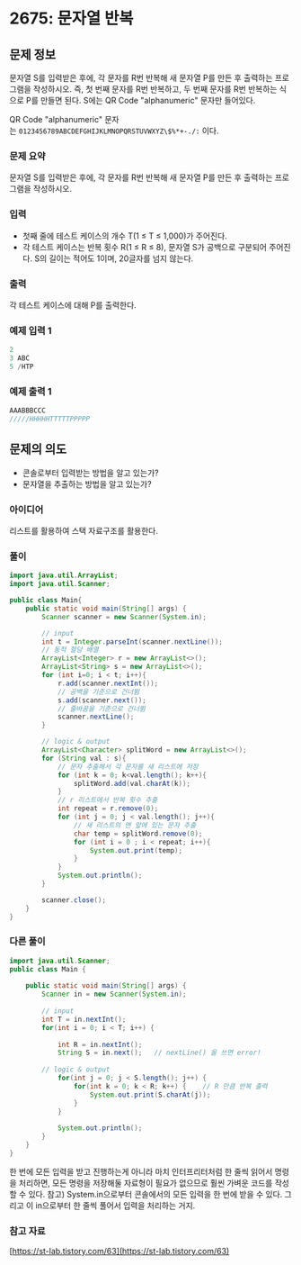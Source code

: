 # 2675: 문자열 반복

## 문제 정보

문자열 S를 입력받은 후에, 각 문자를 R번 반복해 새 문자열 P를 만든 후 출력하는 프로그램을 작성하시오. 즉, 첫 번째 문자를 R번 반복하고, 두 번째 문자를 R번 반복하는 식으로 P를 만들면 된다. S에는 QR Code "alphanumeric" 문자만 들어있다.

QR Code "alphanumeric" 문자는 `0123456789ABCDEFGHIJKLMNOPQRSTUVWXYZ\$%*+-./:` 이다.

### 문제 요약

문자열 S를 입력받은 후에, 각 문자를 R번 반복해 새 문자열 P를 만든 후 출력하는 프로그램을 작성하시오.

### 입력

- 첫째 줄에 테스트 케이스의 개수 T(1 ≤ T ≤ 1,000)가 주어진다.
- 각 테스트 케이스는 반복 횟수 R(1 ≤ R ≤ 8), 문자열 S가 공백으로 구분되어 주어진다. S의 길이는 적어도 1이며, 20글자를 넘지 않는다.

### 출력

각 테스트 케이스에 대해 P를 출력한다.

### 예제 입력 1

```java
2
3 ABC
5 /HTP
```

### 예제 출력 1

```java
AAABBBCCC
/////HHHHHTTTTTPPPPP
```

## 문제의 의도

- 콘솔로부터 입력받는 방법을 알고 있는가?
- 문자열을 추출하는 방법을 알고 있는가?

### 아이디어

리스트를 활용하여 스택 자료구조를 활용한다.

### 풀이

```java
import java.util.ArrayList;
import java.util.Scanner;

public class Main{
    public static void main(String[] args) {
        Scanner scanner = new Scanner(System.in);

        // input
        int t = Integer.parseInt(scanner.nextLine());
        // 동적 할당 배열
        ArrayList<Integer> r = new ArrayList<>();
        ArrayList<String> s = new ArrayList<>();
        for (int i=0; i < t; i++){
            r.add(scanner.nextInt());
            // 공백을 기준으로 건너뜀
            s.add(scanner.next());
            // 줄바꿈을 기준으로 건너뜀
            scanner.nextLine();
        }

        // logic & output
        ArrayList<Character> splitWord = new ArrayList<>();
        for (String val : s){
            // 문자 추출해서 각 문자를 새 리스트에 저장
            for (int k = 0; k<val.length(); k++){
                splitWord.add(val.charAt(k));
            }
            // r 리스트에서 반복 횟수 추출
            int repeat = r.remove(0);
            for (int j = 0; j < val.length(); j++){
                // 새 리스트의 맨 앞에 있는 문자 추출
                char temp = splitWord.remove(0);
                for (int i = 0 ; i < repeat; i++){
                    System.out.print(temp);
                }
            }
            System.out.println();
        }

        scanner.close();
    }
}
```

### 다른 풀이

```java
import java.util.Scanner;
public class Main {
 
	public static void main(String[] args) {
		Scanner in = new Scanner(System.in);
		
		// input
		int T = in.nextInt();
		for(int i = 0; i < T; i++) {
	
			int R = in.nextInt();
			String S = in.next();	// nextLine() 을 쓰면 error!
			
		// logic & output
			for(int j = 0; j < S.length(); j++) {           
				for(int k = 0; k < R; k++) {	// R 만큼 반복 출력
					System.out.print(S.charAt(j));
				}
			}
            
			System.out.println();
		}
	}
}
```

한 번에 모든 입력을 받고 진행하는게 아니라 마치 인터프리터처럼 한 줄씩 읽어서 명령을 처리하면, 모든 명령을 저장해둘 자료형이 필요가 없으므로 훨씬 가벼운 코드를 작성할 수 있다.
참고) System.in으로부터 콘솔에서의 모든 입력을 한 번에 받을 수 있다. 그리고 이 in으로부터 한 줄씩 풀어서 입력을 처리하는 거지.

### 참고 자료

[https://st-lab.tistory.com/63](https://st-lab.tistory.com/63)